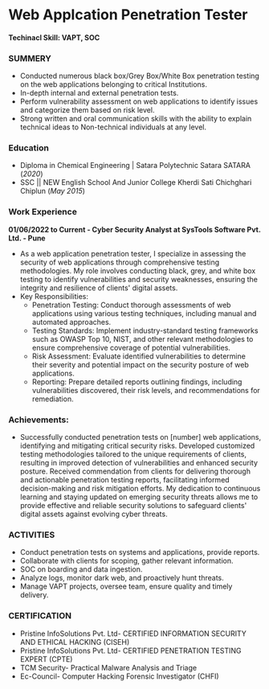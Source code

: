 # Web Applcation Penetration Tester

#### Techinacl Skill: VAPT, SOC

### SUMMERY
- Conducted numerous black box/Grey Box/White Box penetration testing on the web applications belonging to critical 
  Institutions. 
- In-depth internal and external penetration tests. 
- Perform vulnerability assessment on web applications to identify issues and categorize them 
  based on risk level. 
- Strong written and oral communication skills with the ability to explain technical ideas to 
  Non-technical individuals at any level. 

### Education
- Diploma in Chemical Engineering         | Satara Polytechnic Satara SATARA (_2020_)
- SSC                                     || NEW English School And Junior College Kherdi Sati Chichghari Chiplun (_May 2015_)


### Work Experience
**01/06/2022 to Current - Cyber Security Analyst at SysTools Software Pvt. Ltd. - Pune**
- As a web application penetration tester, I specialize in assessing the security of web applications through comprehensive testing methodologies. My role involves conducting black, 
  grey, and white box testing to identify vulnerabilities and security weaknesses, ensuring the integrity and resilience of clients' digital assets.
- Key Responsibilities:
  - Penetration Testing: Conduct thorough assessments of web applications using various testing techniques, including manual and automated approaches.
  - Testing Standards: Implement industry-standard testing frameworks such as OWASP Top 10, NIST, and other relevant methodologies to ensure comprehensive coverage of potential 
    vulnerabilities.
  - Risk Assessment: Evaluate identified vulnerabilities to determine their severity and potential impact on the security posture of web applications.
  - Reporting: Prepare detailed reports outlining findings, including vulnerabilities discovered, their risk levels, and recommendations for remediation.

### Achievements:

- Successfully conducted penetration tests on [number] web applications, identifying and mitigating critical security risks.
Developed customized testing methodologies tailored to the unique requirements of clients, resulting in improved detection of vulnerabilities and enhanced security posture.
Received commendation from clients for delivering thorough and actionable penetration testing reports, facilitating informed decision-making and risk mitigation efforts.
My dedication to continuous learning and staying updated on emerging security threats allows me to provide effective and reliable security solutions to safeguard clients' digital assets against evolving cyber threats.

### ACTIVITIES 
- Conduct penetration tests on systems and applications, provide reports.
- Collaborate with clients for scoping, gather relevant information.
- SOC on boarding and data ingestion.
- Analyze logs, monitor dark web, and proactively hunt threats.
- Manage VAPT projects, oversee team, ensure quality and timely delivery.

### CERTIFICATION
  - Pristine InfoSolutions Pvt. Ltd- CERTIFIED INFORMATION SECURITY AND ETHICAL HACKING (CISEH) 
  - Pristine InfoSolutions Pvt. Ltd- CERTIFIED PENETRATION TESTING EXPERT (CPTE) 
  - TCM Security- Practical Malware Analysis and Triage 
  - Ec-Council- Computer Hacking Forensic Investigator (CHFI)

